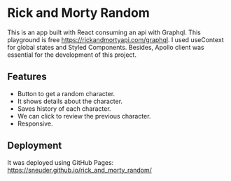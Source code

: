 # Rick and Morty Random

This is an app built with React consuming an api with Graphql. This playground is free https://rickandmortyapi.com/graphql. I used useContext for global states and Styled Components. Besides, Apollo client was essential for the development of this project.

## Features

- Button to get a random character.
- It shows details about the character.
- Saves history of each character.
- We can click to review the previous character.
- Responsive.

## Deployment

It was deployed using GitHub Pages:
https://sneuder.github.io/rick_and_morty_random/

